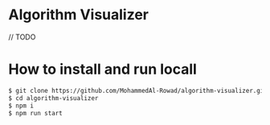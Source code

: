 # Algorithm Visualizer

// TODO

# How to install and run locall

```bash
$ git clone https://github.com/MohammedAl-Rowad/algorithm-visualizer.git
$ cd algorithm-visualizer
$ npm i
$ npm run start
```

